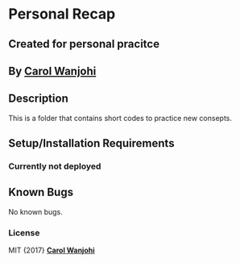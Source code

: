 # Personal Recap

## Created for personal pracitce

## By **[Carol Wanjohi](https://github.com/carolwanjohi)**

## Description

This is a folder that contains short codes to practice new consepts.

## Setup/Installation Requirements

### Currently not deployed

## Known Bugs

No known bugs.

### License

MIT {2017} **[Carol Wanjohi](https://github.com/carolwanjohi)**
